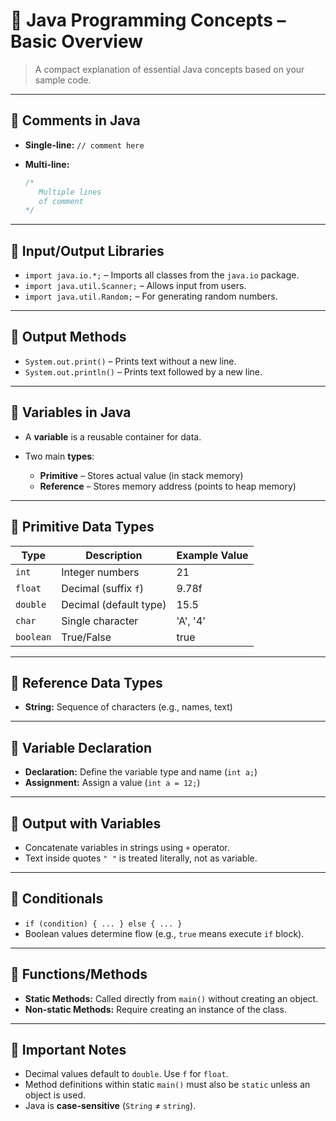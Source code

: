 # 📘 Java Programming Concepts – Basic Overview

> A compact explanation of essential Java concepts based on your sample code.

---

## 🔹 Comments in Java

* **Single-line:** `// comment here`
* **Multi-line:**

  ```java
  /* 
     Multiple lines 
     of comment 
  */
  ```

---

## 🔹 Input/Output Libraries

* `import java.io.*;` – Imports all classes from the `java.io` package.
* `import java.util.Scanner;` – Allows input from users.
* `import java.util.Random;` – For generating random numbers.

---

## 🔹 Output Methods

* `System.out.print()` – Prints text without a new line.
* `System.out.println()` – Prints text followed by a new line.

---

## 🔹 Variables in Java

* A **variable** is a reusable container for data.
* Two main **types**:

  * **Primitive** – Stores actual value (in stack memory)
  * **Reference** – Stores memory address (points to heap memory)

---

## 🔹 Primitive Data Types

| Type      | Description            | Example Value |
| --------- | ---------------------- | ------------- |
| `int`     | Integer numbers        | 21            |
| `float`   | Decimal (suffix `f`)   | 9.78f         |
| `double`  | Decimal (default type) | 15.5          |
| `char`    | Single character       | 'A', '4'      |
| `boolean` | True/False             | true          |

---

## 🔹 Reference Data Types

* **String:** Sequence of characters (e.g., names, text)

---

## 🔹 Variable Declaration

* **Declaration:** Define the variable type and name (`int a;`)
* **Assignment:** Assign a value (`int a = 12;`)

---

## 🔹 Output with Variables

* Concatenate variables in strings using `+` operator.
* Text inside quotes `" "` is treated literally, not as variable.

---

## 🔹 Conditionals

* `if (condition) { ... } else { ... }`
* Boolean values determine flow (e.g., `true` means execute `if` block).

---

## 🔹 Functions/Methods

* **Static Methods:** Called directly from `main()` without creating an object.
* **Non-static Methods:** Require creating an instance of the class.

---

## 🔹 Important Notes

* Decimal values default to `double`. Use `f` for `float`.
* Method definitions within static `main()` must also be `static` unless an object is used.
* Java is **case-sensitive** (`String` ≠ `string`).

